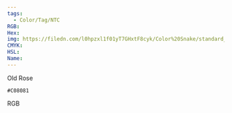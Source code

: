 ```yaml
---
tags:
  - Color/Tag/NTC
RGB:
Hex:
img: https://filedn.com/l0hpzxl1f01yT7GHxtF8cyk/Color%20Snake/standard_csv_to_svg/C08081.svg
CMYK:
HSL:
Name:
---
```

Old Rose
```palette
#C08081
```
RGB
